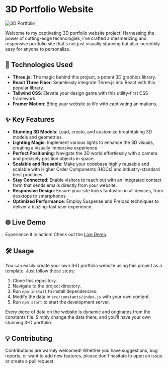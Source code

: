 # 3D Portfolio Website

![3D Portfolio](https://github.com/danieleverest/danieleverst_portfolio/blob/main/public/demo.png)


Welcome to my captivating 3D portfolio website project! Harnessing the power of cutting-edge technologies, I've crafted a mesmerizing and responsive portfolio site that's not just visually stunning but also incredibly easy for anyone to personalize.

## 🚀 Technologies Used
- **Three.js**: The magic behind this project, a potent 3D graphics library.
- **React Three Fiber**: Seamlessly integrate Three.js into React with this popular library.
- **Tailwind CSS**: Elevate your design game with this utility-first CSS framework.
- **Framer Motion**: Bring your website to life with captivating animations.

## ✨ Key Features
- **Stunning 3D Models**: Load, create, and customize breathtaking 3D models and geometries.
- **Lighting Magic**: Implement various lights to enhance the 3D visuals, creating a visually immersive experience.
- **Perfect Positioning**: Navigate the 3D world effortlessly with a camera and precisely position objects in space.
- **Scalable and Reusable**: Make your codebase highly reusable and scalable with Higher Order Components (HOCs) and industry-standard best practices.
- **Stay Connected**: Enable visitors to reach out with an integrated contact form that sends emails directly from your website.
- **Responsive Design**: Ensure your site looks fantastic on all devices, from desktops to smartphones.
- **Optimized Performance**: Employ Suspense and Preload techniques to deliver a blazing-fast user experience.

## 🌐 Live Demo
Experience it in action! Check out the <a href="https://danieleverest.vercel.app/" target="_blank">Live Demo</a>.


## 🛠️ Usage
You can easily create your own 3-D portfolio website using this project as a template. Just follow these steps:
1. Clone this repository.
2. Navigate to the project directory.
3. Run `npm install` to install dependencies.
4. Modify the data in `src/constants/index.js` with your own content.
5. Run `npm start` to start the development server.

Every piece of data on the website is dynamic and originates from the constants file. Simply change the data there, and you'll have your own stunning 3-D portfolio.

## 💡 Contributing
Contributions are warmly welcomed! Whether you have suggestions, bug reports, or want to add new features, please don't hesitate to open an issue or create a pull request.
